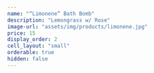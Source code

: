 ```yaml
---
name: "“Limonene” Bath Bomb"
description: "Lemongrass w/ Rose"
image-url: "assets/img/products/limonene.jpg"
price: 15
display_order: 2
cell_layout: "small"
orderable: true
hidden: false
---
```


